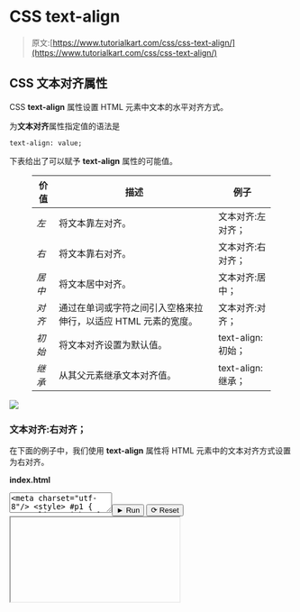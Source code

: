 # CSS text-align

> 原文:[https://www.tutorialkart.com/css/css-text-align/](https://www.tutorialkart.com/css/css-text-align/)

## CSS 文本对齐属性

CSS **text-align** 属性设置 HTML 元素中文本的水平对齐方式。

为**文本对齐**属性指定值的语法是

```
text-align: value;
```

下表给出了可以赋予 **text-align** 属性的可能值。

<figure class="wp-block-table">

| 价值 | 描述 | 例子 |
| --- | --- | --- |
| *左* | 将文本靠左对齐。 | 文本对齐:左对齐； |
| *右* | 将文本靠右对齐。 | 文本对齐:右对齐； |
| *居中* | 将文本居中对齐。 | 文本对齐:居中； |
| *对齐* | 通过在单词或字符之间引入空格来拉伸行，以适应 HTML 元素的宽度。 | 文本对齐:对齐； |
| *初始* | 将文本对齐设置为默认值。 | text-align:初始； |
| *继承* | 从其父元素继承文本对齐值。 | text-align:继承； |

</figure>

[![](../Images/925da31b32d6bc3827932f6c8afb11bb.png)](https://www.tutorialkart.com/)

### 文本对齐:右对齐；

在下面的例子中，我们使用 **text-align** 属性将 HTML 元素中的文本对齐方式设置为右对齐。

**index.html**

<textarea name="html" id="code_1"><meta charset="utf-8"/> <style> #p1 { text-align: right; } </style> <p id="p1">这是右对齐文本。</p></textarea><button class="coderun" onclick="submitCode_1()">► Run</button> <button class="codereset" onclick="resetCode_1()">⟳ Reset</button><iframe id="output_1" onload="resizeIframe(this)">&#13; </div>&#13; </div>&#13; </div> &#13; &#13; </div>&#13; <script>&amp;#13; let initValue_1='';&amp;#13; let html_editor_1;&amp;#13; let render_1 = function() {&amp;#13; let source = html_editor_1.getValue();&amp;#13; &amp;#13; let iframe = document.querySelector('#output_1'),&amp;#13; iframe_doc = iframe.contentDocument;&amp;#13; &amp;#13; iframe_doc.open();&amp;#13; iframe_doc.write(source);&amp;#13; iframe_doc.close();&amp;#13; };&amp;#13; &amp;#13; html_editor_1 = CodeMirror.fromTextArea(document.getElementById("code_1"), {&amp;#13; lineNumbers: false,&amp;#13; mode: "htmlmixed",&amp;#13; theme: "tk"&amp;#13; });&amp;#13; &amp;#13; // SETTING CODE EDITORS INITIAL CONTENT&amp;#13; $initValue_1 = html_editor_1.getValue();&amp;#13; render_1();&amp;#13; &amp;#13; function resetCode_1() {&amp;#13; html_editor_1.setValue($initValue_1);&amp;#13; render_1();&amp;#13; }&amp;#13; function submitCode_1() {&amp;#13; render_1();&amp;#13; }&amp;#13; </script> <h3>文本对齐:居中；</h3> <p>在下面的例子中，我们使用<strong> text-align </strong>属性将 HTML 元素中的文本对齐方式设置为居中。</p> <p class="pb"><strong>index.html</strong></p> <div class="pre_container">&#13; <div class="textareacontainer">&#13; <div class="textarea">&#13; <div class="html textareawrapper">&#13; <textarea name="html" id="code_2"> <meta charset="utf-8"/> <style> #p1 { text-align: center; } </style> <p id="p1">这是居中对齐的文本。</p> </textarea>&#13; </div> &#13; </div> &#13; </div>&#13; <div class="controls">&#13; <button class="coderun" onclick="submitCode_2()"><span>►</span> Run</button>&#13; <button class="codereset" onclick="resetCode_2()"><span>⟳</span> Reset</button>&#13; </div>&#13; <div class="iframecontainer">&#13; <div class="iframe">&#13; <div class="iframewrapper">&#13; <iframe id="output_2" onload="resizeIframe(this)"/>&#13; </div>&#13; </div>&#13; </div> &#13; &#13; </div>&#13; <script>&amp;#13; let initValue_2='';&amp;#13; let html_editor_2;&amp;#13; let render_2 = function() {&amp;#13; let source = html_editor_2.getValue();&amp;#13; &amp;#13; let iframe = document.querySelector('#output_2'),&amp;#13; iframe_doc = iframe.contentDocument;&amp;#13; &amp;#13; iframe_doc.open();&amp;#13; iframe_doc.write(source);&amp;#13; iframe_doc.close();&amp;#13; };&amp;#13; &amp;#13; html_editor_2 = CodeMirror.fromTextArea(document.getElementById("code_2"), {&amp;#13; lineNumbers: false,&amp;#13; mode: "htmlmixed",&amp;#13; theme: "tk"&amp;#13; });&amp;#13; &amp;#13; // SETTING CODE EDITORS INITIAL CONTENT&amp;#13; $initValue_2 = html_editor_2.getValue();&amp;#13; render_2();&amp;#13; &amp;#13; function resetCode_2() {&amp;#13; html_editor_2.setValue($initValue_2);&amp;#13; render_2();&amp;#13; }&amp;#13; function submitCode_2() {&amp;#13; render_2();&amp;#13; }&amp;#13; </script> <h3>文本对齐:对齐；</h3> <p>在下面的例子中，我们使用<strong> text-align </strong>属性设置 HTML 元素中文本的对齐方式，以调整元素的宽度。</p> <p class="pb"><strong>index.html</strong></p> <div class="pre_container">&#13; <div class="textareacontainer">&#13; <div class="textarea">&#13; <div class="html textareawrapper">&#13; <textarea name="html" id="code_3"> <meta charset="utf-8"/> <style> #p1 { text-align: justify; } </style> <p id="p1">此文本的文本对齐方式是对齐的。此文本的文本对齐方式是对齐的。此文本的文本对齐方式是对齐的。此文本的文本对齐方式是对齐的。此文本的文本对齐方式是对齐的。此文本的文本对齐方式是对齐的。</p> </textarea>&#13; </div> &#13; </div> &#13; </div>&#13; <div class="controls">&#13; <button class="coderun" onclick="submitCode_3()"><span>►</span> Run</button>&#13; <button class="codereset" onclick="resetCode_3()"><span>⟳</span> Reset</button>&#13; </div>&#13; <div class="iframecontainer">&#13; <div class="iframe">&#13; <div class="iframewrapper">&#13; <iframe id="output_3" onload="resizeIframe(this)"/>&#13; </div>&#13; </div>&#13; </div> &#13; &#13; </div>&#13; <script>&amp;#13; let initValue_3='';&amp;#13; let html_editor_3;&amp;#13; let render_3 = function() {&amp;#13; let source = html_editor_3.getValue();&amp;#13; &amp;#13; let iframe = document.querySelector('#output_3'),&amp;#13; iframe_doc = iframe.contentDocument;&amp;#13; &amp;#13; iframe_doc.open();&amp;#13; iframe_doc.write(source);&amp;#13; iframe_doc.close();&amp;#13; };&amp;#13; &amp;#13; html_editor_3 = CodeMirror.fromTextArea(document.getElementById("code_3"), {&amp;#13; lineNumbers: false,&amp;#13; mode: "htmlmixed",&amp;#13; theme: "tk"&amp;#13; });&amp;#13; &amp;#13; // SETTING CODE EDITORS INITIAL CONTENT&amp;#13; $initValue_3 = html_editor_3.getValue();&amp;#13; render_3();&amp;#13; &amp;#13; function resetCode_3() {&amp;#13; html_editor_3.setValue($initValue_3);&amp;#13; render_3();&amp;#13; }&amp;#13; function submitCode_3() {&amp;#13; render_3();&amp;#13; }&amp;#13; </script> <p>调整浏览器窗口的大小，并观察文本对齐方式。</p> <h3>结论</h3> <p>在这个<a href="https://www.tutorialkart.com/css/"> CSS 教程</a>中，我们学习了<strong> text-align </strong>属性，以及如何在 HTML 元素中使用这个属性，并附有示例。</p> </body> </html></iframe>